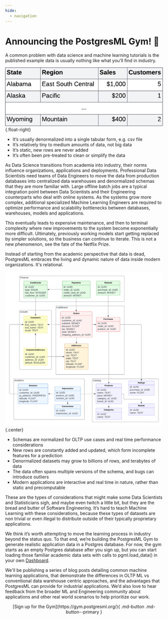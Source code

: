 ```yaml
---
hide:
  - navigation
---
```


<style>
img.float-right {
  margin: 0 16px !important;
  max-width: 50%  !important;
}
img.center {
  margin: 16px 12.5%;
  max-width: 75%;
}
</style>

Announcing the PostgresML Gym! 🎉
================================

A common problem with data science and machine learning tutorials is the published example data is usually nothing like what you’ll find in industry.

![tabular data](/images/illustrations/table.png){.float-right}

- It’s usually denormalized into a single tabular form, e.g. csv file
- It’s relatively tiny to medium amounts of data, not big data
- It’s static, new rows are never added
- It’s often been pre-treated to clean or simplify the data

As Data Science transitions from academia into industry, their norms influence organizations, applications and deployments. Professional Data Scientists need teams of Data Engineers to move the data from production databases into centralized data warehouses and denormalized schemas that they are more familiar with. Large offline batch jobs are a typical integration point between Data Scientists and their Engineering counterparts who deal with online systems. As the systems grow more complex, additional specialized Machine Learning Engineers are required to optimize performance and scalability bottlenecks between databases, warehouses, models and applications.

This eventually leads to expensive maintenance, and then to terminal complexity where new improvements to the system become exponentially more difficult. Ultimately, previously working models start getting replaced by simpler solutions, so the business can continue to iterate. This is not a new phenomenon, see the fate of the Netflix Prize.

Instead of starting from the academic perspective that data is dead, PostgresML embraces the living and dynamic nature of data inside modern organizations. It's relational.

![relational data](/images/illustrations/uml.png){.center}

- Schemas are normalized for OLTP use cases and real time performance considerations
- New rows are constantly added and updated, which form incomplete features for a prediction
- Denormalized datasets may grow to billions of rows, and terabytes of data
- The data often spans multiple versions of the schema, and bugs can introduce outliers
- Modern applications are interactive and real time in nature, rather than static and precomputable

These are the types of considerations that might make some Data Scientists and Statisticians sigh, and maybe even twitch a little bit, but they are the bread and butter of Software Engineering. It’s hard to teach Machine Learning with these considerations, because these types of datasets are non trivial or even illegal to distribute outside of their typically proprietary applications. 

We think it’s worth attempting to move the learning process in industry beyond the status quo. To that end, we’re building the PostgresML Gym to generate realistic application data in a Postgres database. For now, the gym starts as an empty Postgres database after you sign up, but you can start loading those familiar academic data sets with calls to pgml.load_data() in your own [Dashboard](/users_guides/overview.md).

We'll be publishing a series of blog posts detailing common machine learning applications, that demonstrate the differences in OLTP ML vs conventional data warehouse centric approaches, and the advantages that PostgresML can provide for industrial applications. We’d also love to hear feedback from the broader ML and Engineering community about applications and other real world scenarios to help prioritize our work. 

<p align="center" markdown>
  [Sign up for the Gym](https://gym.postgresml.org/){ .md-button .md-button--primary }
</p>